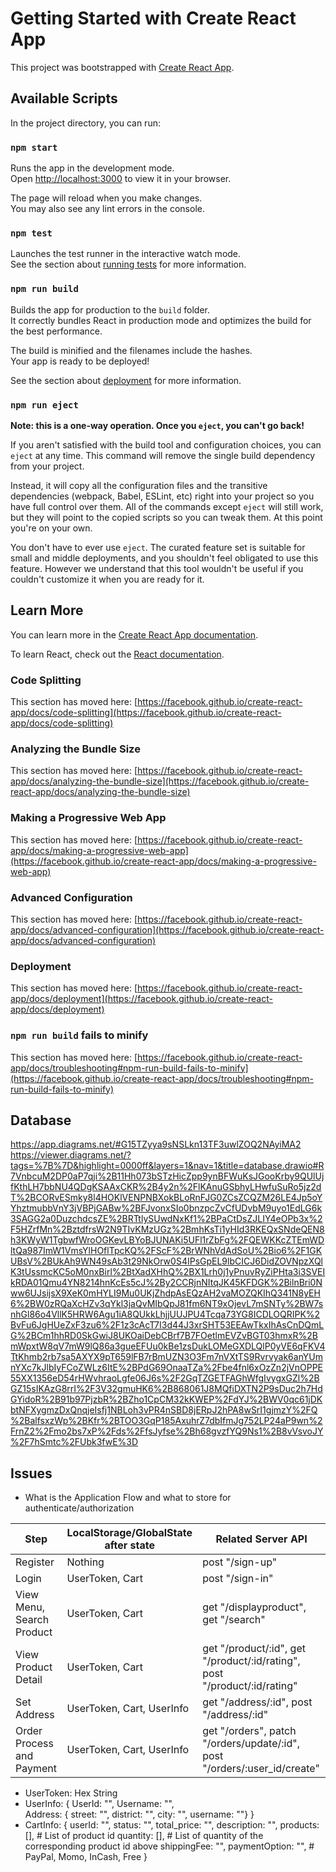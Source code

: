 # Getting Started with Create React App

This project was bootstrapped with [Create React App](https://github.com/facebook/create-react-app).

## Available Scripts

In the project directory, you can run:

### `npm start`

Runs the app in the development mode.\
Open [http://localhost:3000](http://localhost:3000) to view it in your browser.

The page will reload when you make changes.\
You may also see any lint errors in the console.

### `npm test`

Launches the test runner in the interactive watch mode.\
See the section about [running tests](https://facebook.github.io/create-react-app/docs/running-tests) for more information.

### `npm run build`

Builds the app for production to the `build` folder.\
It correctly bundles React in production mode and optimizes the build for the best performance.

The build is minified and the filenames include the hashes.\
Your app is ready to be deployed!

See the section about [deployment](https://facebook.github.io/create-react-app/docs/deployment) for more information.

### `npm run eject`

**Note: this is a one-way operation. Once you `eject`, you can't go back!**

If you aren't satisfied with the build tool and configuration choices, you can `eject` at any time. This command will remove the single build dependency from your project.

Instead, it will copy all the configuration files and the transitive dependencies (webpack, Babel, ESLint, etc) right into your project so you have full control over them. All of the commands except `eject` will still work, but they will point to the copied scripts so you can tweak them. At this point you're on your own.

You don't have to ever use `eject`. The curated feature set is suitable for small and middle deployments, and you shouldn't feel obligated to use this feature. However we understand that this tool wouldn't be useful if you couldn't customize it when you are ready for it.

## Learn More

You can learn more in the [Create React App documentation](https://facebook.github.io/create-react-app/docs/getting-started).

To learn React, check out the [React documentation](https://reactjs.org/).

### Code Splitting

This section has moved here: [https://facebook.github.io/create-react-app/docs/code-splitting](https://facebook.github.io/create-react-app/docs/code-splitting)

### Analyzing the Bundle Size

This section has moved here: [https://facebook.github.io/create-react-app/docs/analyzing-the-bundle-size](https://facebook.github.io/create-react-app/docs/analyzing-the-bundle-size)

### Making a Progressive Web App

This section has moved here: [https://facebook.github.io/create-react-app/docs/making-a-progressive-web-app](https://facebook.github.io/create-react-app/docs/making-a-progressive-web-app)

### Advanced Configuration

This section has moved here: [https://facebook.github.io/create-react-app/docs/advanced-configuration](https://facebook.github.io/create-react-app/docs/advanced-configuration)

### Deployment

This section has moved here: [https://facebook.github.io/create-react-app/docs/deployment](https://facebook.github.io/create-react-app/docs/deployment)

### `npm run build` fails to minify

This section has moved here: [https://facebook.github.io/create-react-app/docs/troubleshooting#npm-run-build-fails-to-minify](https://facebook.github.io/create-react-app/docs/troubleshooting#npm-run-build-fails-to-minify)

## Database
https://app.diagrams.net/#G15TZyya9sNSLkn13TF3uwlZOQ2NAyiMA2  
https://viewer.diagrams.net/?tags=%7B%7D&highlight=0000ff&layers=1&nav=1&title=database.drawio#R7VnbcuM2DP0aP7qji%2B11Hh073bSTzHicZpp9ynBFWuKsJGooKrby9QUlUjfKthLH7bbNU4QDgKSAAxCKR%2B4y2n%2FlKAnuGSbhyLHwfuSuRo5jz2dT%2BCORvESmky8l4HOKlVENPNBXokBLoRnFJG0ZCsZCQZM26LE4Jp5oYYhztmubbVnY3jVBPjGABw%2BFJvonxSIo0bnzpcZvCfUDvbM9uyo1EdLG6k3SAGG2a0DuzchdcsZE%2BRTtlySUwdNxKf1%2BPaCtDsZJLIY4eOPb3x%2F5HZrfMn%2BztdfrsW2N9TIvKMzUGz%2BmhKsTi1yHId3RKEQxSNdeQEN8h3KWyW1TgbwfWroOGKevLBYoBJUNAKi5UFl1rZbFg%2FQEWKKcZTEmWDltQa987ImW1VmsYlHOflTpcKQ%2FScF%2BrWNhVdAdSoU%2Bio6%2F1GKUBsV%2BUkAh9WN49sAb3t29NkOrw0S4IPsGpEL9lbCICJ6DidZOVNpzXQlK3tUssmcKC5oM0nxBirl%2BtXadXHhQ%2BX1Lrh0j1yPnuvRyZiPHta3i3SVEIkRDA01Qmu4YN8214hnKcEs5cJ%2By2CCRjnNItqJK45KFDGK%2BilnBri0Nww6UJsijsX9XeK0mHYLI9Mu0UKjZhdpAsEQzAH2vaMOZQKIhQ341N8yEH6%2BW0zRQaXcHZv3qYkl3jaQvMIbQpJ81fm6NT9xOjevL7mSNTy%2BW7snhGl86o4VllK5HRW6Agu1iA8QUkkLhjjUUJPU4Tcqa73YG8ICDLOQRIPK%2BvFu6JgHUeZxF3zu6%2F1z3cAcT7I3d44J3xrSHT53EEAwTkxIhAsCnDQmLG%2BCm1hhRD0SkGwiJ8UKOaiDebCBrf7B7FOetlmEVZvBGT03hmxR%2BmWpxtW8qV7mW9lQ86a3gueEFUu0kBe1zsDukLOMeGXDLQlP0yVE6qFKV4TtKhmb2rb7sa5AXYX9pT659lFB7rBmUZN3O3Fm7nVXtTS9Rvrvyak6anYUmnYXc7kJlbIyFCoZWLz6ItE%2BPdG69OnaaTZa%2Fbe4fnl6xOzZn2jVnOPPE55XX1356eD54rHWvhraoLgfe06J6s%2F2GqTZGETFAGhWfgIvygxGZl%2BGZ15sIKAzG8rrI%2F3V32gmuHK6%2B868061J8MQfiDXTN2P9sDuc2h7HdGYidoR%2B91b97PjzbR%2BZho1CpCM32kKWEP%2FdYJ%2BWV0qc61jDKbtNFXygmzDxQnqjeIsfj1NBLoh3vPR4nSBD8jERpJ2hPA8wSrI1gjmzY%2FQ%2BalfsxzWp%2BKfr%2BTOO3GqP185AxuhrZ7dbIfmJg752LP24aP9wn%2FrnZ2%2Fmo2bs7xP%2Fds%2FfsJyfse%2Bh68gvzfYQ9Ns1%2B8vVsvoJY%2F7hSmtc%2FUbk3fwE%3D


## Issues
* What is the Application Flow and what to store for authenticate/authorization

| Step | LocalStorage/GlobalState after state | Related Server API |
|------|--------------------------------|---------------|
| Register | Nothing                      | post "/sign-up" |
| Login | UserToken, Cart                     | post "/sign-in" |
| View Menu, Search Product |  UserToken, Cart          | get "/displayproduct", get "/search" |
| View Product Detail | UserToken, Cart | get "/product/:id", get "/product/:id/rating", post "/product/:id/rating" |
| Set Address | UserToken, Cart, UserInfo | get "/address/:id", post "/address/:id" |
| Order Process and Payment | UserToken, Cart, UserInfo | get "/orders", patch "/orders/update/:id", post "/orders/:user_id/create" |


* UserToken: Hex String
* UserInfo: {
    UserId: "",
    Username: "",  
    Address: { street: "", district: "", city: "", username: ""}
}
* CartInfo: {
    userId: "",
    status: "",
    total_price: "",
    description: "",
    products: [],  # List of product id
    quantity: [],  # List of quantity of the corresponding product id above
    shippingFee: "",
    paymentOption: "", # PayPal, Momo, InCash, Free
}
